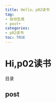 ```yaml
---
title: Hello，p02读书
tag: 
- 自动生成
- post+
categories:
- p02读书
toc: TRUE
---
```

<h1 id="hip02读书">Hi,p02读书</h1>
<div class="contents">
<p>目录</p>
</div>
<div class="section-numbering">

</div>
<h2 id="post">post</h2>
